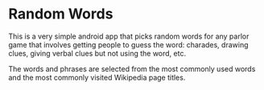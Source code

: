# Random Words

This is a very simple android app that picks random words for any
parlor game that involves getting people to guess the word: charades,
drawing clues, giving verbal clues but not using the word, etc.

The words and phrases are selected from the most commonly used words
and the most commonly visited Wikipedia page titles.
